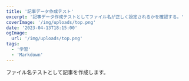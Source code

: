 ```yaml
---
title: '記事データ作成テスト'
excerpt: '記事データ作成テストとしてファイル名が正しく設定されるかを確認する。'
coverImage: '/img/uploads/top.png'
date: '2023-04-13T18:15:00'
ogImage:
  url: '/img/uploads/top.png'
tags:
  - '学習'
  - 'Markdown'
---
```


 ファイル名テストとして記事を作成します。 
